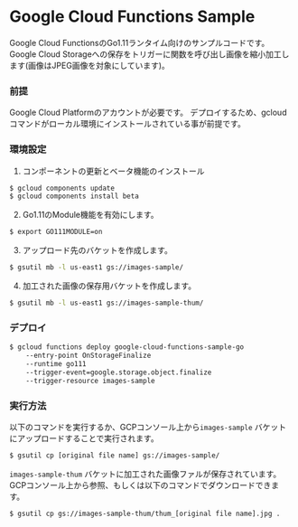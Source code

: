# Google Cloud Functions Sample

Google Cloud FunctionsのGo1.11ランタイム向けのサンプルコードです。<br>
Google Cloud Storageへの保存をトリガーに関数を呼び出し画像を縮小加工します(画像はJPEG画像を対象にしています)。

### 前提

Google Cloud Platformのアカウントが必要です。
デプロイするため、gcloudコマンドがローカル環境にインストールされている事が前提です。

### 環境設定

1. コンポーネントの更新とベータ機能のインストール

```bash
$ gcloud components update
$ gcloud components install beta
```

2. Go1.11のModule機能を有効にします。

```bash
$ export GO111MODULE=on
```

3. アップロード先のバケットを作成します。

```bash
$ gsutil mb -l us-east1 gs://images-sample/
```

4. 加工された画像の保存用バケットを作成します。

```bash
$ gsutil mb -l us-east1 gs://images-sample-thum/
```

### デプロイ

```bash
$ gcloud functions deploy google-cloud-functions-sample-go 
    --entry-point OnStorageFinalize
    --runtime go111
    --trigger-event=google.storage.object.finalize
    --trigger-resource images-sample
```

### 実行方法

以下のコマンドを実行するか、GCPコンソール上から`images-sample` バケットにアップロードすることで実行されます。

```bash
$ gsutil cp [original file name] gs://images-sample/
```

`images-sample-thum` バケットに加工された画像ファルが保存されています。GCPコンソール上から参照、もしくは以下のコマンドでダウンロードできます。

```bash
$ gsutil cp gs://images-sample-thum/thum_[original file name].jpg .
```
